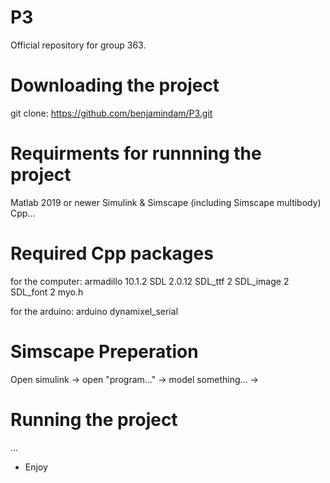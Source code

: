 # P3
Official repository for group 363.

# Downloading the project
git clone: https://github.com/benjamindam/P3.git

# Requirments for runnning the project
Matlab 2019 or newer
Simulink & Simscape (including Simscape multibody) 
Cpp...

# Required Cpp packages
for the computer:
armadillo 10.1.2
SDL 2.0.12
SDL_ttf 2
SDL_image 2
SDL_font 2
myo.h

for the arduino:
arduino
dynamixel_serial

# Simscape Preperation
Open simulink -> open "program..." -> model something... ->

# Running the project
...

- Enjoy
